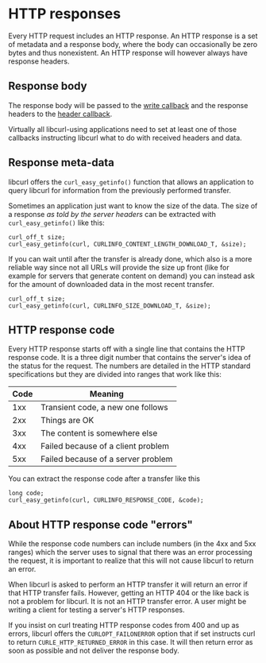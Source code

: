 # HTTP responses

Every HTTP request includes an HTTP response. An HTTP response is a set of
metadata and a response body, where the body can occasionally be zero bytes
and thus nonexistent. An HTTP response will however always have response
headers.

## Response body

The response body will be passed to the [write
callback](../libcurl/callbacks/write.md) and the response headers to the
[header callback](../libcurl/callbacks/header.md).

Virtually all libcurl-using applications need to set at least one of those
callbacks instructing libcurl what to do with received headers and data.

## Response meta-data

libcurl offers the `curl_easy_getinfo()` function that allows an application
to query libcurl for information from the previously performed transfer.

Sometimes an application just want to know the size of the data. The size of
a response *as told by the server headers* can be extracted with
`curl_easy_getinfo()` like this:

    curl_off_t size;
    curl_easy_getinfo(curl, CURLINFO_CONTENT_LENGTH_DOWNLOAD_T, &size);

If you can wait until after the transfer is already done, which also is a more
reliable way since not all URLs will provide the size up front (like for
example for servers that generate content on demand) you can instead ask for
the amount of downloaded data in the most recent transfer.

    curl_off_t size;
    curl_easy_getinfo(curl, CURLINFO_SIZE_DOWNLOAD_T, &size);

## HTTP response code

Every HTTP response starts off with a single line that contains the HTTP
response code. It is a three digit number that contains the server's idea of
the status for the request. The numbers are detailed in the HTTP standard
specifications but they are divided into ranges that work like this:

| Code | Meaning                               |
|------|---------------------------------------|
|1xx   | Transient code, a new one follows     |
|2xx   | Things are OK                         |
|3xx   | The content is somewhere else         |
|4xx   | Failed because of a client problem    |
|5xx   | Failed because of a server problem    |

You can extract the response code after a transfer like this

    long code;
    curl_easy_getinfo(curl, CURLINFO_RESPONSE_CODE, &code);

## About HTTP response code "errors"

While the response code numbers can include numbers (in the 4xx and 5xx ranges)
which the server uses to signal that there was an error processing the request,
it is important to realize that this will not cause libcurl to return an
error.

When libcurl is asked to perform an HTTP transfer it will return an error if
that HTTP transfer fails. However, getting an HTTP 404 or the like back is not
a problem for libcurl. It is not an HTTP transfer error. A user might be
writing a client for testing a server's HTTP responses.

If you insist on curl treating HTTP response codes from 400 and up as errors,
libcurl offers the `CURLOPT_FAILONERROR` option that if set instructs curl to
return `CURLE_HTTP_RETURNED_ERROR` in this case. It will then return error as
soon as possible and not deliver the response body.
